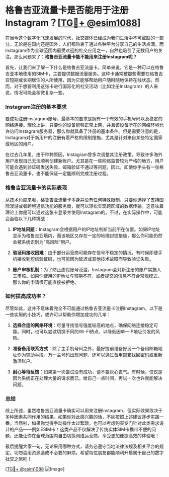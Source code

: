 # 格鲁吉亚流量卡是否能用于注册Instagram？[[TG💪+ @esim1088](https://t.me/s/esim1088)]

在当今这个数字化飞速发展的时代，社交媒体已经成为我们生活中不可或缺的一部分。无论是在国内还是国外，人们都热衷于通过各种平台分享自己的生活点滴。而Instagram作为全球范围内最受欢迎的社交应用之一，自然也吸引了无数用户的关注。那么问题来了：**格鲁吉亚流量卡能不能用来注册Instagram呢？**

首先，让我们来了解一下什么是格鲁吉亚流量卡。简单来说，它是一种可以在格鲁吉亚本地使用的SIM卡，主要提供数据流量服务。这种卡通常被那些需要在格鲁吉亚短期或长期居住的人所使用，因为它能够帮助用户随时随地保持在线状态。然而，对于想要利用这张卡进行国际化的社交活动（比如注册Instagram）的人来说，情况可能会稍微复杂一些。

### Instagram注册的基本要求

要成功注册Instagram账号，最基本的要求是拥有一个有效的手机号码以及稳定的网络连接。理论上讲，只要你的设备能够正常上网，并且该设备所在的网络环境允许访问Instagram服务器，那么你就具备了注册的基本条件。但是需要注意的是，Instagram对于新用户的注册有着严格的限制措施，尤其是针对来自某些特定国家或地区的用户。

在过去几年里，由于种种原因，Instagram曾多次调整其注册政策，导致许多海外用户发现自己无法顺利创建新账户。尤其是在一些网络监管较为严格的地方，用户可能会遇到验证码发送失败、邮箱验证不通过等问题。因此，即使你手头有一张格鲁吉亚流量卡，也不能保证一定能顺利完成注册过程。

### 格鲁吉亚流量卡的实际表现

从技术角度来看，格鲁吉亚流量卡本身并没有任何特殊限制，只要你选择了支持国际漫游或者跨境通信功能的服务商，就可以轻松实现跨区域的数据传输。这意味着理论上你是可以通过这张卡登录并使用Instagram的。不过，在实际操作中，可能会面临以下几种挑战：

1. **IP地址问题**：Instagram会根据用户的IP地址判断当前所在位置。如果IP地址显示为格鲁吉亚境内，而该地区又存在一定的地理封锁措施，那么你可能仍然会被系统识别为“高风险”用户。
   
2. **验证码接收困难**：由于部分运营商可能存在信号不稳定的情况，有时候即便手机接收到短信验证码，也可能因为延迟或其他技术故障而导致验证失败。

3. **账户审核机制**：为了防止虚假账号泛滥，Instagram会对新注册的账户实施人工审核。如果你使用的IP地址与预期不符，或者提交的信息不符合常规模式，那么你的申请很可能直接被拒绝。

### 如何提高成功率？

尽管如此，这并不意味着完全不可能通过格鲁吉亚流量卡注册Instagram。以下是一些实用的小技巧，或许可以帮助你增加成功的几率：

1. **选择合适的网络环境**：尽量寻找信号强度较高的地点，确保网络连接稳定可靠。同时，也可以尝试切换不同的Wi-Fi热点，以降低因单一IP地址引发的风险。

2. **准备备用联系方式**：除了主手机号码之外，最好提前准备好另一个备用邮箱地址作为辅助手段。万一主号码出现问题，还可以通过备用邮箱找回密码或重新激活账户。

3. **耐心等待反馈**：如果第一次尝试没有成功，请不要灰心丧气。有时候，仅仅是因为系统正在处理大量的请求而已。给自己一点时间，再试一次也许就能解决问题。

### 总结

综上所述，虽然格鲁吉亚流量卡确实可以用来注册Instagram，但实际效果取决于多种因素共同作用的结果。如果你对此感兴趣的话，不妨按照上述建议逐步实践一番。当然啦，如果你觉得手动操作太过繁琐，也可以考虑购买专门针对此类需求设计的产品——例如ESIM卡！这类产品不仅解决了传统实体SIM卡携带不便的问题，还能让你在全球范围内自由切换网络运营商，享受更加便捷高效的体验哦！

最后提醒大家一句，无论采用哪种方式，请务必遵守当地法律法规及相关平台的规定，切勿滥用资源造成不必要的麻烦。希望每位朋友都能顺利开启属于自己的数字社交之旅吧！

[[TG💪+ @esim1088](https://t.me/s/esim1088) ![Image](https://i.postimg.cc/4NQfJmqS/Snipaste-2025-05-13-00-14-12.png)]
